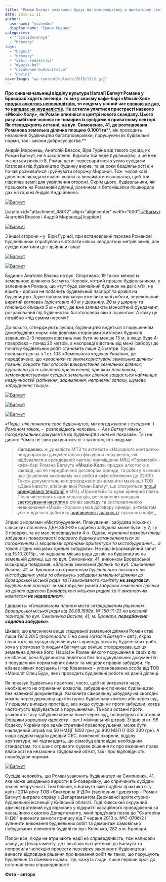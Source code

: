 ```yaml
---
title: "Роман Багмут незаконно будує багатоповерхівку в приватному секторі. Сусіди шоковані"
date: 2015-11-11
author: 
  username: "yschenko"
  display_name: "Ірина Ющенко"
categories: 
  - "rozsliduvannya"
  - "brovary"
tags: 
  - "bagmut"
  - "brovary"
  - "vibir-redaktsiyi"
  - "myuzik-hol"
  - "nezakonne-budivnitstvo"
  - "novini"
coverImage: "wp-content/uploads/2015/11/6.jpg"
---
```


**Про сина начальниці відділу культури Наталії Багмут Романа у Броварах ходять легенди: то він у своєму кафе-барі «Мюзік-Хол» [продає алкоголь неповнолітнім](https://mpz.brovary.org/militsiya-rozbiratimetsya-chi-zakonno-prodayut-alkogol-v-myuzik-holi), то людям у нічний час [спокою не дає](https://mpz.brovary.org/krik-dushi-meshkantsiv-budinkiv-kotri-poterpayut-vid-susidstva-z-myuzik-holom), то [нападає на журналістів](/www.youtube.com/watch?v=0qla54TPGP0)**. **Не встигли улягтися пристрасті навколо «Мюзік-Холу», як Роман опинився в центрі нового скандалу. Цього разу амбітний чоловік не помирив із сусідами в приватному секторі. Як стверджують останні, на вул. Симоненка, 41, де розташована Романова земельна ділянка площею** **0.1001 га****, він проводить незаконне будівництво багатоповерхівки, порушуючи як будівельні норми, так і закони добросусідства.**

Андрій Миронець, Анатолій Власок, Віра Гуріна від такого сусіда, як Роман Багмут, не в захопленні. Відколи той веде будівництво, а це вже тягнеться років із 8, Роман встиг пересваритися з усіма сусідами. Котлован під будівництво будинку вирив, та за роки бездіяльності він почав розмиватися і руйнувати огорожу Миронця. Тож  чоловікові довелося вкладати власні кошти та винаймати екскаватор, щоб той підсипав землі для укріплення огорожі. Окрім цього, будівельники, які працюють на Романовій ділянці, розчином із бетомішалки пошкодили дах на гаражі Андрія Андрійовича.

[![Багмут](https://mpz.brovary.org/wp-content/uploads/2015/11/1.jpg)](https://mpz.brovary.org/wp-content/uploads/2015/11/1.jpg)

\[caption id="attachment\_48012" align="aligncenter" width="600"\][![Багмут](https://mpz.brovary.org/wp-content/uploads/2015/11/8.jpg)](https://mpz.brovary.org/wp-content/uploads/2015/11/8.jpg) Анатолій Власок і Андрій Миронець\[/caption\]

[![Багмут](https://mpz.brovary.org/wp-content/uploads/2015/11/9.jpg)](https://mpz.brovary.org/wp-content/uploads/2015/11/9.jpg)

З іншої сторони – у  Віри Гуріної, при встановленні паркана Романові будівельники спробували відтяпати кілька квадратних метрів землі, але сусіди помітили це і здійняли галас.

[![Багмут](https://mpz.brovary.org/wp-content/uploads/2015/11/5.jpg)](https://mpz.brovary.org/wp-content/uploads/2015/11/5.jpg)

[![Багмут](https://mpz.brovary.org/wp-content/uploads/2015/11/11.jpg)](https://mpz.brovary.org/wp-content/uploads/2015/11/11.jpg)

Будинок Анатолія Власка на вул. Спортивна, 19 також межує із земельною ділянкою Багмута. Чоловік, котрий працює будівельником, у запевнення Романа, що «тут буде звичайний будинок на дві сім’ї», не вірить - допоки не побачить будівельний паспорт та дозвіл на будівництво. Адже проаналізувавши вже виконані роботи, переконаний: виритий котлован _(орієнтовно 40 м у довжину, 20 м у ширину та глибиною близько 5 м – авт.)_, де вже заливають монолітний фундамент, розрахований під будівництво багатоповерхівки з паркінгом. А кому це потрібно «під самим носом»?

До всього, стверджують сусіди, будівництво ведеться з порушенням домобудівних норм: між довгими сторонами житлових будинків заввишки 2-3 поверхи відстань має бути не менше 15 м, а якщо буде 4-поверхівка – понад 20 метрів, а насправді відстань від межі (забору) до початку будівельних робіт становить лише 2,5 метри. Сусіди посилаються на ч.1 ст. 103 «Земельного кодексу України», де передбачено, що _«власники та землекористувачі земельних ділянок повинні обирати такі способи використання земельних ділянок, відповідно до їх цільового призначення, при яких власникам, землекористувачам сусідніх земельних ділянок завдається найменше незручностей (затінення, задимлення, неприємні запахи, шумове забруднення тощо)»_.

[![Багмут](https://mpz.brovary.org/wp-content/uploads/2015/11/4.jpg)](https://mpz.brovary.org/wp-content/uploads/2015/11/4.jpg)

[![Багмут](https://mpz.brovary.org/wp-content/uploads/2015/11/3.jpg)](https://mpz.brovary.org/wp-content/uploads/2015/11/3.jpg)

[![Багмут](https://mpz.brovary.org/wp-content/uploads/2015/11/10.jpg)](https://mpz.brovary.org/wp-content/uploads/2015/11/10.jpg)

_«Перш, ніж починати своє будівництво, ми погоджували з сусідами. І Романом також, -_  розповідають чоловіки. -  _Але Багмут ніяких погоджувальних документів на будівництво нам не показав»._ Та і не дивно: Роман не звик рахуватися ні з законом, ні з людьми.

> **Нагадаємо:** ж_урналісти МПЗ та активісти «Народного контролю» неодноразово документально фіксували порушення, які відбувалися в орендованій частині приміщення МКЦ «Прометей» - кафе-барі Романа Багмута **«Мюзік-Хол»**: продаж алкоголю в закладі, що не передбачено договором оренди, та роботу в нічний час (рішенням виконкому час роботи кафе обмежено до 22:00). Також документально підтверджено різноманітні махінації ТОВ «Дека Інвест», власник якої Роман Багмут, що стосуються [площі орендованої території](https://mpz.brovary.org/brovarska-sim-ya-istoriya-odniyeyi-kulturnoyi-shemi-chastina-2) в МКЦ «Прометей» та суми орендної плати. Після численних скарг мешканців, резонансних випадків [застосування насилля](https://mpz.brovary.org/18-kvitnya-deputati-vimagatimut-zakrittya-myuzik-holu-video) в стінах закладу та систематичного невиконання «Мюзік -Холом» умов договору оренди, активістам усе ж вдалося добитися [припинення діяльності](https://rovary.mpz.brovary.org/rozkish-spokiynogo-snu-na-bulvari-nezalezhnosti-abo-gudbay-bagmut)  одіозного кафе._

Згідно з нормами «Містобудування. Планування і забудова міських і сільських поселень ДБН 360-92» садибна забудова може бути і у 2, і у 3 поверхи, та не має перевищувати 4-х. Однак, _«граничні розміри площі забудови і поверховості садового будинку встановлюються за погодженням із місцевими органами архітектури та містобудування…, а також згідно місцевих правил забудови»._ На наш інформаційний запит від 15.10.2015р., чи надавала міська рада дозвіл на будівництво на земельній ділянці, що по вул. Симоненка, 41, виконком Броварської міськради повідомив: _«Власник земельної ділянки по вул. Симоненка Василя, 41, м. Бровари за отриманням будівельного паспорта чи містобудівних умов та обмежень забудови земельної ділянки до Броварської міської ради  та її виконавчого комітету **не звертався.** Будівельний паспорт чи містобудівні умови забудови земельної ділянки за даною адресою Броварською міською радою та її виконавчим комітетом **не надавалися**»._

І додають: _«Генеральним планом міста затвердженим рішенням Броварської міської ради від 26.08.1999р. № 150-11-23 на вказаній території по вул. Симоненка Василя, 41, м. Бровари, **передбачена садибна забудова**»._

Цікаво, що власником вище згадуваної земельної ділянки Роман став лише 19.10.2015 (_переписала її на сина Наталія Багмут – авт._), якраз після того, як сусіди підняли шум із приводу початку будівельних робіт, хоча у розмовах із людьми Багмут ще раніше стверджував, що ця земельна ділянка його. Наразі ж Роман ніякого порушення в своїх діях не вбачає, хоча будівництво ведеться без погоджувальних документів і з порушенням нормативних вимог та місцевих правил забудови. Не вбачає ніяких порушень і Ігор Коваленко - уповноважена особа від ТОВ «Моноліт Спец Буд», яке і проводить будівельні роботи на даній ділянці.

Як показує будівельна практика, часто, щоб не витрачати часу, необхідного на отримання дозволів, забудовник починає будівництво без належної документації. Узаконити самовільну забудову на сьогодні можна через державну архітектурно-будівельну комісію або через суд. У першому випадку простіше, але якщо сусіди не проти забудови, котра часто-густо відбувається з порушеннями. Та коли останні проти, узаконити таку забудово можна лише через суд, попередньо сплативши _(завдяки хорошому адвокату - авт.)_ мінімальний штраф. Згідно зі ст. 96 Кодексу України про адміністративні правопорушення, може бути накладений штраф від 50 НМДГ (850 грн) до 900 МЗП (1 032 300 грн). А якщо суддям надати довідки СЕС, пожежної охорони, відділу архітектури, які підтвердять, що самобуд відповідає необхідним стандартам, то є шанс отримати судове рішення як про визнання права власності на незаконно збудований об’єкт, так і про відповідність новобудови нормам.

[![Багмут](https://mpz.brovary.org/wp-content/uploads/2015/11/7.jpg)](https://mpz.brovary.org/wp-content/uploads/2015/11/7.jpg)

Сусідів непокоїть, що Роман узаконить будівництво на Симоненка, 41, яке може швиденько вирости в 5-поверхівку, що спричинить сусідам значні незручності. Тим більше, в Багмута вже подібна практика є: у квітні 2014 року ТОВ «Єкатерина ІІ-ДФ» (засновник і директор – Роман Багмут) виграло справу з Департаментом Державної архітектурно-будівельної інспекції у Київській області. Тоді Київський окружний адміністративний суд відмовив у відкритті касаційного провадження за касаційною скаргою Департаменту, який пред'явив позов до "Єкатєріна ІІ-ДФ" виконати вимоги припису від 7 червня 2013 р. №С-0706/2 і зупинити виконання будівельних робіт та демонтаж самовільно побудованих елементів будівлі по вул. Київська, 282 в м. Бровари.

Попри все, люди не втрачають надії на справедливість, тож написали заяву до Департаменту, де і виклали всі претензії до Багмута та попросили інспекцію провести перевірку законності будівництва і винести відповідне рішення про визнання робіт як таких, що порушують будівельні та пожежні норми.  Це, кажуть люди, лише перший крок до встановлення справедливості.

**Фото - автора**
